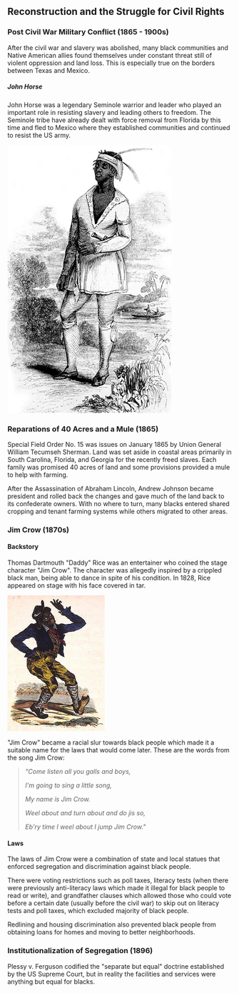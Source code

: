 ## Reconstruction and the Struggle for Civil Rights

### Post Civil War Military Conflict (1865 - 1900s)
After the civil war and slavery was abolished, many black communities and Native American allies found themselves under constant threat still of violent oppression and land loss.  This is especially true on the borders between Texas and Mexico.

##### John Horse
John Horse was a legendary Seminole warrior and leader who played an important role in resisting slavery and leading others to freedom.  The Seminole tribe have already dealt with force removal from Florida by this time and fled to Mexico where they established communities and continued to resist the US army.

![John Horse](https://raw.githubusercontent.com/Chukobyte/black-history/main/assets/images/john_horse.png)

### Reparations of 40 Acres and a Mule (1865)
Special Field Order No. 15 was issues on January 1865 by Union General William Tecumseh Sherman.  Land was set aside in coastal areas primarily in South Carolina, Florida, and Georgia for the recently freed slaves.  Each family was promised 40 acres of land and some provisions provided a mule to help with farming.

After the Assassination of Abraham Lincoln, Andrew Johnson became president and rolled back the changes and gave much of the land back to its confederate owners.  With no where to turn, many blacks entered shared cropping and tenant farming systems while others migrated to other areas.

### Jim Crow (1870s)

#### Backstory
Thomas Dartmouth "Daddy" Rice was an entertainer who coined the stage character "Jim Crow".  The character was allegedly inspired by a crippled black man, being able to dance in spite of his condition.  In 1828, Rice appeared on stage with his face covered in tar.

![Jim Crow Poster](https://raw.githubusercontent.com/Chukobyte/black-history/main/assets/images/real_jim_crow.png)

"Jim Crow" became a racial slur towards black people which made it a suitable name for the laws that would come later.  These are the words from the song Jim Crow:

> *"Come listen all you galls and boys,*
>
> *I'm going to sing a little song,*
>
> *My name is Jim Crow.*
>
> *Weel about and turn about and do jis so,*
>
> *Eb'ry time I weel about I jump Jim Crow."*

#### Laws

The laws of Jim Crow were a combination of state and local statues that enforced segregation and discrimination against black people.

There were voting restrictions such as poll taxes, literacy tests (when there were previously anti-literacy laws which made it illegal for black people to read or write), and grandfather clauses which allowed those who could vote before a certain date (usually before the civil war) to skip out on literacy tests and poll taxes, which excluded majority of black people.

Redlining and housing discrimination also prevented black people from obtaining loans for homes and moving to better neighborhoods.

### Institutionalization of Segregation (1896)
Plessy v. Ferguson codified the "separate but equal" doctrine established by the US Supreme Court, but in reality the facilities and services were anything but equal for blacks.
